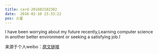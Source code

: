 ```yaml
---
title: card-201602102302
date:  2016-02-10 23:33:22
pos: 火星
---
```

I have been worrying about my future recently,Learning computer science in another better environment or seeking a satisfying job.<span class="url-icon"><img alt=[思考] src="https://h5.sinaimg.cn/m/emoticon/icon/default/d_sikao-ff9602dd08.png" style="width:1em; height:1em;" /></span> 

来源于个人weibo：[原文链接](https://m.weibo.cn/status/DhfzQkcaO?mblogid=DhfzQkcaO)